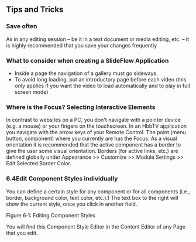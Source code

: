 ## Tips and Tricks ##
 
### Save often ###

As in any editing session – be it in a text document or media editing, etc. – it is highly recommended that you save your changes frequently

### What to consider when creating a SlideFlow Application ###

- Inside a page the navigation of a gallery must go sideways.
- To avoid long loading, put an introductory page before each video (this only applies if you want the video to load automatically and to play in full screen mode)

### Where is the Focus? Selecting Interactive Elements ###

In contrast to websites on a PC, you don't navigate with a pointer device (e.g. a mouse) or your fingers on the touchscreen. In an HbbTV application you navigate with the arrow keys of your Remote Control. The point (menu button, component) where you currently are has the Focus. As a visual orientation it is recommended that the active component has a border to give the user some visual orientation. Borders (for active links, etc.) are defined globally under Appearance &gt;&gt; Customize &gt;&gt; Module Settings &gt;&gt; Edit Selected Border Color.

### 6.4Edit Component Styles individually ###

You can define a certain style for any component or for all components (i.e., border, background color, text color, etc.).1  The text box to the right will show the current style, once you click in another field.


Figure 6‑1: Editing Component Styles

You will find this Component Style Editor in the Content Editor of any Page that you edit.
